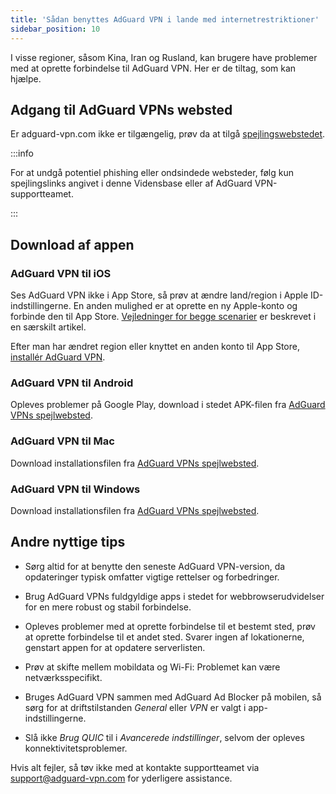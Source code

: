 ```yaml
---
title: 'Sådan benyttes AdGuard VPN i lande med internetrestriktioner'
sidebar_position: 10
---
```


I visse regioner, såsom Kina, Iran og Rusland, kan brugere have problemer med at oprette forbindelse til AdGuard VPN. Her er de tiltag, som kan hjælpe.

## Adgang til AdGuard VPNs websted

Er adguard-vpn.com ikke er tilgængelig, prøv da at tilgå [spejlingswebstedet](https://adguardvpn-help.com/).

:::info

For at undgå potentiel phishing eller ondsindede websteder, følg kun spejlingslinks angivet i denne Vidensbase eller af AdGuard VPN-supportteamet.

:::

## Download af appen

### AdGuard VPN til iOS

Ses AdGuard VPN ikke i App Store, så prøv at ændre land/region i Apple ID-indstillingerne. En anden mulighed er at oprette en ny Apple-konto og forbinde den til App Store. [Vejledninger for begge scenarier](/adguard-vpn-for-ios/solving-problems/app-store) er beskrevet i en særskilt artikel.

Efter man har ændret region eller knyttet en anden konto til App Store, [installér AdGuard VPN](https://apps.apple.com/us/app/adguard-vpn-unlimited-fast/id1525373602).

### AdGuard VPN til Android

Opleves problemer på Google Play, download i stedet APK-filen fra [AdGuard VPNs spejlwebsted](https://adguardvpn-help.com/android/overview.html).

### AdGuard VPN til Mac

Download installationsfilen fra [AdGuard VPNs spejlwebsted](https://adguardvpn-help.com/windows/overview.html).

### AdGuard VPN til Windows

Download installationsfilen fra [AdGuard VPNs spejlwebsted](https://adguardvpn-help.com/mac/overview.html).

## Andre nyttige tips

- Sørg altid for at benytte den seneste AdGuard VPN-version, da opdateringer typisk omfatter vigtige rettelser og forbedringer.

- Brug AdGuard VPNs fuldgyldige apps i stedet for webbrowserudvidelser for en mere robust og stabil forbindelse.

- Opleves problemer med at oprette forbindelse til et bestemt sted, prøv at oprette forbindelse til et andet sted. Svarer ingen af lokationerne, genstart appen for at opdatere serverlisten.

- Prøv at skifte mellem mobildata og Wi-Fi: Problemet kan være netværksspecifikt.

- Bruges AdGuard VPN sammen med AdGuard Ad Blocker på mobilen, så sørg for at driftstilstanden *General* eller *VPN* er valgt i app-indstillingerne.

- Slå ikke *Brug QUIC* til i *Avancerede indstillinger*, selvom der opleves konnektivitetsproblemer.

Hvis alt fejler, så tøv ikke med at kontakte supportteamet via <support@adguard-vpn.com> for yderligere assistance.
